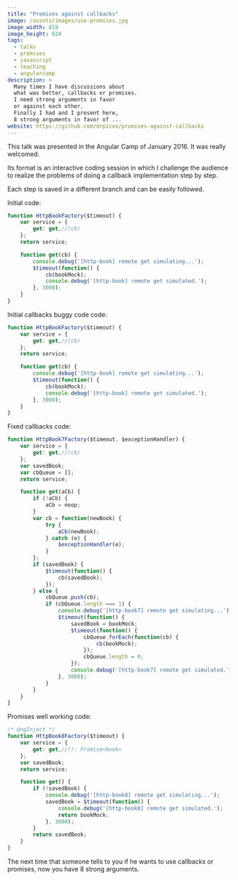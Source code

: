 ```yaml
---
title: "Promises against callbacks"
image: /assets/images/use-promises.jpg
image_width: 819
image_height: 624
tags:
  - talks
  - promises
  - javascript
  - teaching
  - angularcamp
description: >
  Many times I have discussions about 
  what was better, callbacks or promises.
  I need strong arguments in favor 
  or against each other.
  Finally I had and I present here,
  8 strong arguments in favor of ...
website: https://github.com/drpicox/promises-against-callbacks
---
```


This talk was presented in the Angular Camp of January 2016. 
It was really welcomed.

Its format is an interactive coding session in which I 
challenge the audience to realize the problems of doing
a callback implementation step by step.

Each step is saved in a different branch and can 
be easily followed.

Initial code:

```javascript
function HttpBookFactory($timeout) {
    var service = {
        get: get,//(cb)
    };
    return service;

    function get(cb) {
        console.debug('[http-book] remote get simulating...');
        $timeout(function() { 
            cb(bookMock);
            console.debug('[http-book] remote get simulated.');
        }, 3000);
    }
}
```

Initial callbacks buggy code code:

```javascript
function HttpBookFactory($timeout) {
    var service = {
        get: get,//(cb)
    };
    return service;

    function get(cb) {
        console.debug('[http-book] remote get simulating...');
        $timeout(function() { 
            cb(bookMock);
            console.debug('[http-book] remote get simulated.');
        }, 3000);
    }
}
```

Fixed callbacks code:

```javascript
function HttpBook7Factory($timeout, $exceptionHandler) {
    var service = {
        get: get,//(cb)
    };
    var savedBook;
    var cbQueue = [];
    return service;

    function get(aCb) {
        if (!aCb) {
            aCb = noop;
        }
        var cb = function(newBook) {
            try {
                aCb(newBook);
            } catch (e) {
                $exceptionHandler(e);
            }
        };
        if (savedBook) {
            $timeout(function() {
                cb(savedBook);
            });
        } else {
            cbQueue.push(cb);
            if (cbQueue.length === 1) {
                console.debug('[http-book7] remote get simulating...');
                $timeout(function() {
                    savedBook = bookMock;
                    $timeout(function() {
                        cbQueue.forEach(function(cb) {
                            cb(bookMock);
                        });
                        cbQueue.length = 0;
                    });
                    console.debug('[http-book7] remote get simulated.');
                }, 3000);
            }
        }
    }
}
```

Promises well working code:

```javascript
/* @ngInject */
function HttpBook8Factory($timeout) {
    var service = {
        get: get,//(): Promise<book>
    };
    var savedBook;
    return service;

    function get() {
        if (!savedBook) {
            console.debug('[http-book8] remote get simulating...');
            savedBook = $timeout(function() {
                console.debug('[http-book8] remote get simulated.');
                return bookMock;
            }, 3000);
        }
        return savedBook;
    }
}
```


The next time that someone tells to you if he wants to use callbacks
or promises, now you have 8 strong arguments.

